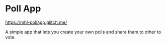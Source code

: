 Poll App
=========================

https://mhl-pollapp.glitch.me/

A simple app that lets you create your own polls and share them to other to vote.
